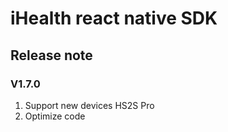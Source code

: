 # iHealth react native SDK

## Release note

### V1.7.0
1. Support new devices HS2S Pro
2. Optimize code
